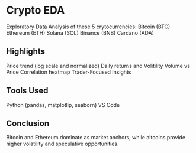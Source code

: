 # Crypto EDA
Exploratory Data Analysis of these 5 crytocurrencies:
Bitcoin (BTC)
Ethereum (ETH)
Solana (SOL)
Binance (BNB)
Cardano (ADA)

## Highlights
Price trend (log scale and normalized)
Daily returns and Volitility
Volume vs Price
Correlation heatmap
Trader-Focused insights

## Tools Used
Python (pandas, matplotlip, seaborn)
VS Code

## Conclusion
Bitcoin and Ethereum dominate as market anchors, while altcoins provide higher volatility and speculative opportunities.
